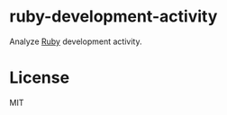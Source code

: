 # ruby-development-activity

Analyze [Ruby](https://github.com/ruby/ruby/) development activity.

# License

MIT


